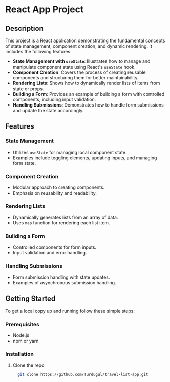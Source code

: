 # React App Project

## Description

This project is a React application demonstrating the fundamental concepts of state management, component creation, and dynamic rendering. It includes the following features:

- **State Management with `useState`**: Illustrates how to manage and manipulate component state using React's `useState` hook.
- **Component Creation**: Covers the process of creating reusable components and structuring them for better maintainability.
- **Rendering Lists**: Shows how to dynamically render lists of items from state or props.
- **Building a Form**: Provides an example of building a form with controlled components, including input validation.
- **Handling Submissions**: Demonstrates how to handle form submissions and update the state accordingly.

## Features

### State Management

- Utilizes `useState` for managing local component state.
- Examples include toggling elements, updating inputs, and managing form state.

### Component Creation

- Modular approach to creating components.
- Emphasis on reusability and readability.

### Rendering Lists

- Dynamically generates lists from an array of data.
- Uses `map` function for rendering each list item.

### Building a Form

- Controlled components for form inputs.
- Input validation and error handling.

### Handling Submissions

- Form submission handling with state updates.
- Examples of asynchronous submission handling.

## Getting Started

To get a local copy up and running follow these simple steps:

### Prerequisites

- Node.js
- npm or yarn

### Installation

1. Clone the repo
   ```sh
     git clone https://github.com/Turdugul/travel-list-app.git
 
